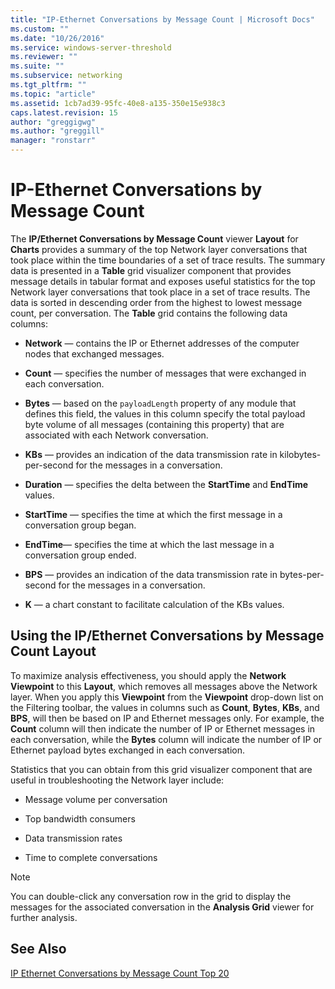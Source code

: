 ```yaml
---
title: "IP-Ethernet Conversations by Message Count | Microsoft Docs"
ms.custom: ""
ms.date: "10/26/2016"
ms.service: windows-server-threshold
ms.reviewer: ""
ms.suite: ""
ms.subservice: networking
ms.tgt_pltfrm: ""
ms.topic: "article"
ms.assetid: 1cb7ad39-95fc-40e8-a135-350e15e938c3
caps.latest.revision: 15
author: "greggigwg"
ms.author: "greggill"
manager: "ronstarr"
---
```


# IP-Ethernet Conversations by Message Count

The **IP/Ethernet Conversations by Message Count** viewer **Layout** for **Charts** provides a summary of the top Network layer conversations that took place within the time boundaries of a set of trace results. The summary data is presented in a **Table** grid visualizer component that provides message details in tabular format and exposes useful statistics for the top Network layer conversations that took place in a set of trace results. The data is sorted in descending order from the highest to lowest message count, per conversation. The **Table** grid contains the following data columns:  
  
-   **Network** — contains the IP or Ethernet addresses of the computer nodes that exchanged messages.  
  
-   **Count** — specifies the number of messages that were exchanged in each conversation.  
  
-   **Bytes** — based on the `payloadLength` property of any module that defines this field, the values in this column specify the total payload byte volume of all messages (containing this property) that are associated with each Network conversation.  
  
-   **KBs** — provides an indication of the data transmission rate in kilobytes-per-second for the messages in a conversation.  
  
-   **Duration** — specifies the delta between the **StartTime** and **EndTime** values.  
  
-   **StartTime** — specifies the time at which the first message in a conversation group began.  
  
-   **EndTime**— specifies the time at which the last message in a conversation group ended.  
  
-   **BPS** — provides an indication of the data transmission rate in bytes-per-second for the messages in a conversation.  
  
-   **K** — a chart constant to facilitate calculation of the KBs values.  
  
## Using the IP/Ethernet Conversations by Message Count Layout  

 To maximize analysis effectiveness, you should apply the **Network** **Viewpoint** to this **Layout**, which removes all messages above the Network layer. When you apply this **Viewpoint** from the **Viewpoint** drop-down list on the Filtering toolbar, the values in columns such as **Count**, **Bytes**, **KBs**, and **BPS**, will then be based on IP and Ethernet messages only. For example, the **Count** column will then indicate the number of IP or Ethernet messages in each conversation, while the **Bytes** column will indicate the number of IP or Ethernet payload bytes exchanged in each conversation.  
  
 Statistics that you can obtain from this grid visualizer component that are useful in troubleshooting the Network layer include:  
  
-   Message volume per conversation  
  
-   Top bandwidth consumers  
  
-   Data transmission rates  
  
-   Time to complete conversations  
  
> [!NOTE]
>  You can double-click any conversation row in the grid to display the messages for the associated conversation in the **Analysis Grid** viewer for further analysis.  
  
## See Also  

[IP Ethernet Conversations by Message Count Top 20](ip-ethernet-conversations-by-message-count-top-20.md)
